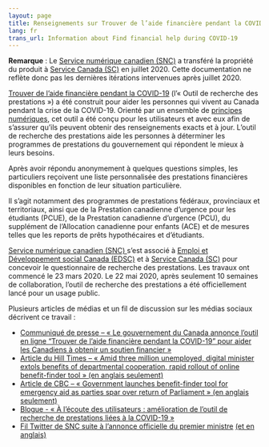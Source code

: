 ```yaml
---
layout: page
title: Renseignements sur Trouver de l’aide financière pendant la COVID-19
lang: fr
trans_url: Information about Find financial help during COVID-19
---
```

**Remarque** : Le [Service numérique canadien (SNC)](https://numerique.canada.ca/) a transféré la propriété du produit à [Service Canada (SC)](https://www.canada.ca/fr/emploi-developpement-social/ministere/portefeuille/service-canada.html) en juillet 2020. Cette documentation ne reflète donc pas les dernières itérations intervenues après juillet 2020.

[Trouver de l’aide financière pendant la COVID-19](https://covid-prestations.alpha.canada.ca/fr/debut) (l’« Outil de recherche des prestations ») a été construit pour aider les personnes qui vivent au Canada pendant la crise de la COVID-19. Orienté par un ensemble de [principes numériques](https://www.canada.ca/fr/gouvernement/systeme/gouvernement-numerique/normes-numeriques-gouvernement-canada.html), cet outil a été conçu pour les utilisateurs et avec eux afin de s’assurer qu’ils peuvent obtenir des renseignements exacts et à jour. L’outil de recherche des prestations aide les personnes à déterminer les programmes de prestations du gouvernement qui répondent le mieux à leurs besoins.

Après avoir répondu anonymement à quelques questions simples, les particuliers reçoivent une liste personnalisée des prestations financières disponibles en fonction de leur situation particulière.

Il s’agit notamment des programmes de prestations fédéraux, provinciaux et territoriaux, ainsi que de la Prestation canadienne d’urgence pour les étudiants (PCUE), de la Prestation canadienne d’urgence (PCU), du supplément de l’Allocation canadienne pour enfants (ACE) et de mesures telles que les reports de prêts hypothécaires et d’étudiants. 

[Service numérique canadien (SNC) ](https://numerique.canada.ca/) s’est associé à [Emploi et Développement social Canada (EDSC)](https://www.canada.ca/fr/emploi-developpement-social.html) et à [Service Canada (SC)](https://www.canada.ca/fr/emploi-developpement-social/ministere/portefeuille/service-canada.html) pour concevoir le questionnaire de recherche des prestations. Les travaux ont commencé le 23 mars 2020. Le 22 mai 2020, après seulement 10 semaines de collaboration, l’outil de recherche des prestations a été officiellement lancé pour un usage public.

Plusieurs articles de médias et un fil de discussion sur les médias sociaux décrivent ce travail :

* [Communiqué de presse – « Le gouvernement du Canada annonce l’outil en ligne “Trouver de l’aide financière pendant la COVID-19” pour aider les Canadiens à obtenir un soutien financier »](https://www.canada.ca/fr/secretariat-conseil-tresor/nouvelles/2020/05/le-gouvernement-du-canada-lance-loutil-en-ligne-trouver-de-laide-financiere-pendant-la-covid-19--pour-aider-les-canadiens-aobtenir-un-soutien-finan.html)
* [Article du Hill Times – « Amid three million unemployed, digital minister extols benefits of departmental cooperation, rapid rollout of online benefit-finder tool » (en anglais seulement)](https://www.hilltimes.com/2020/06/04/amid-three-million-unemployed-digital-minister-extols-benefits-of-departmental-cooperation-rapid-rollout-of-online-benefit-finder-tool/251465?utm_source=Subscriber+-++Hill+Times+Publishing&utm_campaign=5732f84b1c-EMAIL_CAMPAIGN_2020_06_05_10_00&utm_medium=email&utm_term=0_8edecd9364-5732f84b1c-91422728&mc_cid=5732f84b1c&mc_eid=262507f43d)
* [Article de CBC – « Government launches benefit-finder tool for emergency aid as parties spar over return of Parliament » (en anglais seulement)](https://www.cbc.ca/news/politics/benefits-aid-covid19-parliament-house-1.5580106)
* [Blogue - « À l’écoute des utilisateurs : amélioration de l’outil de recherche de prestations liées à la COVID-19 »](https://numerique.canada.ca/2020/07/06/%C3%A0-l%C3%A9coute-des-utilisateurs-am%C3%A9lioration-de-loutil-de-recherche-de-prestations-li%C3%A9es-%C3%A0-la-covid-19/)
* [Fil Twitter de SNC suite à l’annonce officielle du premier ministre](https://twitter.com/SNC_GC/status/1263859639483092992) [(et en anglais)](https://twitter.com/CDS_GC/status/1263857242199265280)